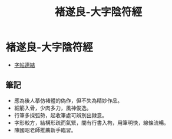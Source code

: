 ﻿---
title: '褚遂良-大字陰符經'
tags: ['褚遂良', '墨跡', '楷書']
order: 8
---
# 褚遂良-大字陰符經
* [字帖連結](https://9610.com/csl/06.htm)

## 筆記
* 應為後人摹仿褚體的偽作，但不失為精妙作品。
* 細筋入骨，少肉多力，風神俊逸。
* 行筆多採弧勢，起收筆處可辨別出隸意。
* 字形較方，結構形疏而氣緊，間有行書入栒，用筆明快，線條流暢。
* 陳國昭老師推薦新手臨習。